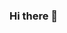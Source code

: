 ### Hi there 👋

<!--
**Touheda812/Touheda812** is a ✨ _special_ ✨ repository because its `README.md` (this file) appears on your GitHub profile.

Here are some ideas to get you started:

- 🔭 I’m currently working on developing a user-friendly web application for the Central Business District Tolling Program (CBDTP) as an Intern at Triborough B & T Authority.

- 🌱 I’m currently learning advanced machine learning techniques to enhance my data analysis skills and exploring cloud computing technologies.

- 👯 I’m looking to collaborate on projects related to data analysis, software development, or IoT systems.

- 🤔 I’m looking for help with staying updated on the latest trends and advancements in media analytics and software engineering.

- 💬 Ask me about my experience in developing Python-based machine learning algorithms or my projects involving IoT systems and data analysis.

- 📫 How to reach me: You can reach me via email at Touhedakhanom14@gmail.com or connect with me on LinkedIn [insert LinkedIn profile link].

- 😄 Pronouns: She/her

-⚡ Fun fact: I enjoy learning new tools and technologies. 
-->
